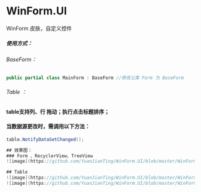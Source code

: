# WinForm.UI
WinForm 皮肤，自定义控件
##### 使用方式：
###### BaseForm：
```C#
public partial class MainForm : BaseForm //修改父类 Form 为 BaseForm
```
###### Table ：
#### table支持列、行 拖动；执行点击标题排序；
#### 当数据源更改时，需调用以下方法：
```C#
table.NotifyDataSetChanged();

## 效果图：
### Form 、RecyclerView、TreeView
![image](https://github.com/YuanJianTing/WinForm.UI/blob/master/WinForm.UI/screenshot/20201014182209.png)

## Table
![image](https://github.com/YuanJianTing/WinForm.UI/blob/master/WinForm.UI/screenshot/20201014182243.png)
![image](https://github.com/YuanJianTing/WinForm.UI/blob/master/WinForm.UI/screenshot/20201014182258.png)
